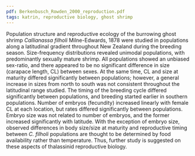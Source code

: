 ```yaml
---
pdf: Berkenbusch_Rowden_2000_reproduction.pdf
tags: katrin, reproductive biology, ghost shrimp
---
```

Population structure and reproductive ecology of the burrowing ghost shrimp *Callianassa filholi* Milne-Edwards, 1878 were studied in populations along a latitudinal gradient throughout New Zealand during the breeding season. Size-frequency distributions revealed unimodal populations, with predominantly sexually mature shrimp. All populations showed an unbiased sex-ratio, and there appeared to be no significant difference in size (carapace length, CL) between sexes. At the same time, CL and size at maturity differed significantly between populations; however, a general increase in sizes from north to south was not consistent throughout the latitudinal range studied. The timing of the breeding cycle differed significantly between populations, and breeding started earlier in southern populations. Number of embryos (fecundity) increased linearly with female CL at each location, but rates differed significantly between populations. Embryo size was not related to number of embryos, and the former increased significantly with latitude. With the exception of embryo size, observed differences in body size/size at maturity and reproductive timing between *C. filholi* populations are thought to be determined by food availability rather than temperature. Thus, further study is suggested on these aspects of thalassinid reproductive biology.

